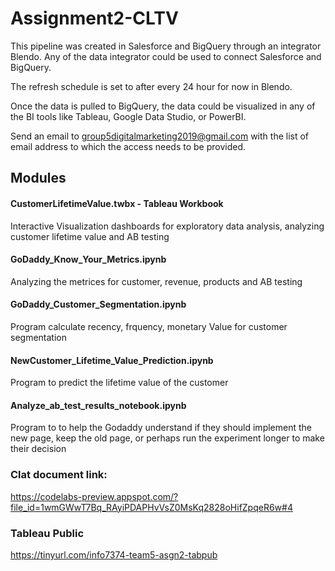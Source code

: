 # Assignment2-CLTV

This pipeline was created in Salesforce and BigQuery through an integrator Blendo. Any of the data integrator could be used to connect Salesforce and BigQuery.

The refresh schedule is set to after every 24 hour for now in Blendo.

Once the data is pulled to BigQuery, the data could be visualized in any of the BI tools like Tableau, Google Data Studio, or PowerBI.

Send an email to group5digitalmarketing2019@gmail.com with the list of email address to which the access needs to be provided.

## Modules

#### CustomerLifetimeValue.twbx - Tableau Workbook
Interactive Visualization dashboards for exploratory data analysis, analyzing customer lifetime value and AB testing

#### GoDaddy_Know_Your_Metrics.ipynb 
Analyzing the metrices for customer, revenue, products and AB testing

#### GoDaddy_Customer_Segmentation.ipynb 
Program calculate recency, frquency, monetary Value for customer segmentation

#### NewCustomer_Lifetime_Value_Prediction.ipynb
Program to predict the lifetime value of the customer

#### Analyze_ab_test_results_notebook.ipynb  
Program to to help the Godaddy understand if they should implement the new page, keep the old page, or perhaps run the experiment longer to make their decision

### Clat document link: 
https://codelabs-preview.appspot.com/?file_id=1wmGWwT7Bq_RAyiPDAPHvVsZ0MsKq2828oHifZpqeR6w#4

### Tableau Public
https://tinyurl.com/info7374-team5-asgn2-tabpub

